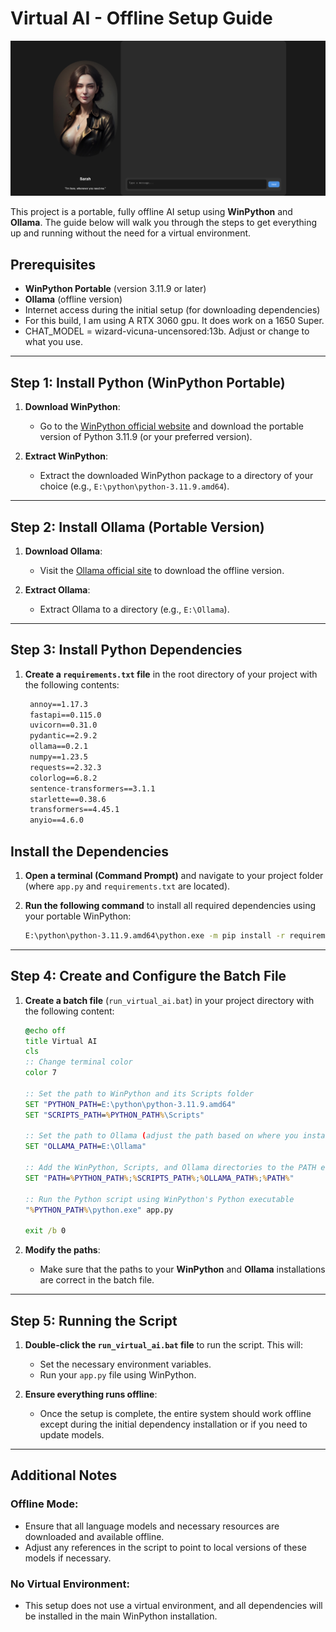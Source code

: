 # Virtual AI - Offline Setup Guide

![Screenshot Description](assets/screenshot1.png)


This project is a portable, fully offline AI setup using **WinPython** and **Ollama**. The guide below will walk you through the steps to get everything up and running without the need for a virtual environment.

## Prerequisites

- **WinPython Portable** (version 3.11.9 or later)
- **Ollama** (offline version)
- Internet access during the initial setup (for downloading dependencies)
- For this build, I am using A RTX 3060 gpu. It does work on a 1650 Super.
- CHAT_MODEL = wizard-vicuna-uncensored:13b. Adjust or change to what you use.

---

## Step 1: Install Python (WinPython Portable)

1. **Download WinPython**:
   - Go to the [WinPython official website](https://winpython.github.io/) and download the portable version of Python 3.11.9 (or your preferred version).

2. **Extract WinPython**:
   - Extract the downloaded WinPython package to a directory of your choice (e.g., `E:\python\python-3.11.9.amd64`).

---

## Step 2: Install Ollama (Portable Version)

1. **Download Ollama**:
   - Visit the [Ollama official site](https://ollama.com/) to download the offline version.

2. **Extract Ollama**:
   - Extract Ollama to a directory (e.g., `E:\Ollama`).

---

## Step 3: Install Python Dependencies

1. **Create a `requirements.txt` file** in the root directory of your project with the following contents:

   ```txt
	annoy==1.17.3
	fastapi==0.115.0
	uvicorn==0.31.0
	pydantic==2.9.2
	ollama==0.2.1
	numpy==1.23.5
	requests==2.32.3
	colorlog==6.8.2
	sentence-transformers==3.1.1
	starlette==0.38.6
	transformers==4.45.1
	anyio==4.6.0
   ```	

## Install the Dependencies

1. **Open a terminal (Command Prompt)** and navigate to your project folder (where `app.py` and `requirements.txt` are located).

2. **Run the following command** to install all required dependencies using your portable WinPython:

    ```bash
    E:\python\python-3.11.9.amd64\python.exe -m pip install -r requirements.txt
    ```

---

## Step 4: Create and Configure the Batch File

1. **Create a batch file** (`run_virtual_ai.bat`) in your project directory with the following content:

    ```bat
    @echo off
    title Virtual AI 
    cls
    :: Change terminal color
    color 7

    :: Set the path to WinPython and its Scripts folder
    SET "PYTHON_PATH=E:\python\python-3.11.9.amd64"
    SET "SCRIPTS_PATH=%PYTHON_PATH%\Scripts"

    :: Set the path to Ollama (adjust the path based on where you installed it)
    SET "OLLAMA_PATH=E:\Ollama"

    :: Add the WinPython, Scripts, and Ollama directories to the PATH environment variable
    SET "PATH=%PYTHON_PATH%;%SCRIPTS_PATH%;%OLLAMA_PATH%;%PATH%"

    :: Run the Python script using WinPython's Python executable
    "%PYTHON_PATH%\python.exe" app.py

    exit /b 0
    ```

2. **Modify the paths**:
    - Make sure that the paths to your **WinPython** and **Ollama** installations are correct in the batch file.

---

## Step 5: Running the Script

1. **Double-click the `run_virtual_ai.bat` file** to run the script. This will:
    - Set the necessary environment variables.
    - Run your `app.py` file using WinPython.

2. **Ensure everything runs offline**:
    - Once the setup is complete, the entire system should work offline except during the initial dependency installation or if you need to update models.

---

## Additional Notes

### Offline Mode:
- Ensure that all language models and necessary resources are downloaded and available offline.
- Adjust any references in the script to point to local versions of these models if necessary.

### No Virtual Environment:
- This setup does not use a virtual environment, and all dependencies will be installed in the main WinPython installation.

